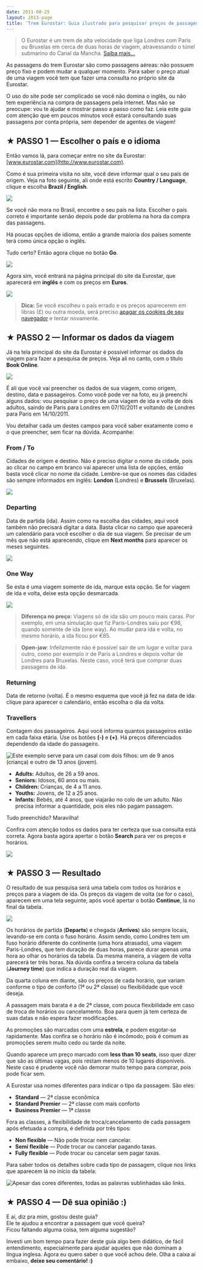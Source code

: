 ```yaml
---
date: 2011-08-25
layout: 2013-page
title: 'Trem Eurostar: Guia ilustrado para pesquisar preços de passagens'
---
```


> O Eurostar é um trem de alta velocidade que liga Londres com Paris ou Bruxelas em cerca de duas horas de viagem, atravessando o túnel submarino do Canal da Mancha. [Saiba mais…](http://aurelio.net/trem-eurostar/)

As passagens do trem Eurostar são como passagens aéreas: não possuem preço fixo e podem mudar a qualquer momento. Para saber o preço atual de uma viagem você tem que fazer uma consulta no próprio site da Eurostar.

O uso do site pode ser complicado se você não domina o inglês, ou não tem experiência na compra de passagens pela internet. Mas não se preocupe: vou te ajudar e mostrar passo a passo como faz. Leia este guia com atenção que em poucos minutos você estará consultando suas passagens por conta própria, sem depender de agentes de viagem!


## ★ PASSO 1 — Escolher o país e o idioma

Então vamos lá, para começar entre no site da Eurostar: [www.eurostar.com](http://www.eurostar.com).

Como é sua primeira visita no site, você deve informar qual o seu país de origem. Veja na foto seguinte, ali onde está escrito **Country / Language**, clique e escolha **Brazil / English**.

![](http://aurelio.net/wp/wp-content/uploads/2011/08/01-splash-explicado.jpg)

Se você não mora no Brasil, encontre o seu país na lista. Escolher o país correto é importante senão depois pode dar problema na hora da compra das passagens.

Há poucas opções de idioma, então a grande maioria dos países somente terá como única opção o inglês.

Tudo certo? Então agora clique no botão **Go**.

![](http://aurelio.net/wp/wp-content/uploads/2011/08/01-botao-go.png)

Agora sim, você entrará na página principal do site da Eurostar, que aparecerá em **inglês** e com os preços em **Euros**.

![](http://aurelio.net/wp/wp-content/uploads/2011/08/01-principal-completa-euro.jpg)

> **Dica:** Se você escolheu o país errado e os preços aparecerem em libras (£) ou outra moeda, será preciso [apagar os cookies de seu navegador](http://www.google.com.br/support/accounts/bin/answer.py?answer=32050) e tentar novamente.


## ★ PASSO 2 — Informar os dados da viagem

Já na tela principal do site da Eurostar é possível informar os dados da viagem para fazer a pesquisa de preços. Veja ali no canto, com o título **Book Online**.

![](http://aurelio.net/wp/wp-content/uploads/2011/08/02-book-online-zoom-explicado.png)

É ali que você vai preencher os dados de sua viagem, como origem, destino, data e passageiros. Como você pode ver na foto, eu já preenchi alguns dados: vou pesquisar o preço de uma viagem de ida e volta de dois adultos, saindo de Paris para Londres em 07/10/2011 e voltando de Londres para Paris em 14/10/2011.

Vou detalhar cada um destes campos para você saber exatamente como e o que preencher, sem ficar na dúvida. Acompanhe:


### From / To

Cidades de origem e destino. Não é preciso digitar o nome da cidade, pois ao clicar no campo em branco vai aparecer uma lista de opções, então basta você clicar no nome da cidade. Lembre-se que os nomes das cidades são sempre informados em inglês: **London** (Londres) e **Brussels** (Bruxelas).

![](http://aurelio.net/wp/wp-content/uploads/2011/08/02-lista-cidades-explicado.jpg)


### Departing

Data de partida (ida). Assim como na escolha das cidades, aqui você também não precisará digitar a data. Basta clicar no campo que aparecerá um calendário para você escolher o dia de sua viagem. Se precisar de um mês que não está aparecendo, clique em **Next months** para aparecer os meses seguintes.

![](http://aurelio.net/wp/wp-content/uploads/2011/08/02-calendario-explicado.png)


### One Way

Se esta é uma viagem somente de ida, marque esta opção. Se for viagem de ida e volta, deixe esta opção desmarcada.

![](http://aurelio.net/wp/wp-content/uploads/2011/08/02-book-online-one-way-explicado.png)

> **Diferença no preço**: Viagens só de ida são um pouco mais caras. Por exemplo, em uma simulação que fiz Paris-Londres saiu por €96, quando somente de ida (one way). Ao mudar para ida e volta, no mesmo horário, a ida ficou por €85.

> **Open-jaw**: Infelizmente não é possível sair de um lugar e voltar para outro, como por exemplo ir de Paris a Londres e depois voltar de Londres para Bruxelas. Neste caso, você terá que comprar duas passagens de ida.


### Returning

Data de retorno (volta). É o mesmo esquema que você já fez na data de ida: clique para aparecer o calendário, então escolha o dia da volta.


### Travellers

Contagem dos passageiros. Aqui você informa quantos passageiros estão em cada faixa etária. Use os botões **(-)** e **(+)**. Há preços diferenciados dependendo da idade do passageiro.

![Este exemplo serve para um casal com dois filhos: um de 9 anos (criança) e outro de 13 anos (jovem).](http://aurelio.net/wp/wp-content/uploads/2011/08/02-passageiros-exemplo.png)

  * **Adults:** Adultos, de 26 a 59 anos.
  * **Seniors:** Idosos, 60 anos ou mais.
  * **Children:** Crianças, de 4 a 11 anos.
  * **Youths:** Jovens, de 12 a 25 anos.
  * **Infants:** Bebês, até 4 anos, que viajarão no colo de um adulto. Não precisa informar a quantidade, pois eles não pagam passagem.

Tudo preenchido? Maravilha!

Confira com atenção todos os dados para ter certeza que sua consulta está correta. Agora basta agora apertar o botão **Search** para ver os preços e horários.

![](http://aurelio.net/wp/wp-content/uploads/2011/08/02-book-online-botao-search.png)


## ★ PASSO 3 — Resultado

O resultado de sua pesquisa será uma tabela com todos os horários e preços para a viagem de ida. Os preços da viagem de volta (se for o caso), aparecem em uma tela seguinte, após você apertar o botão **Continue**, lá no final da tabela.

![](http://aurelio.net/wp/wp-content/uploads/2011/08/03-search-resultado-explicado.jpg)

Os horários de partida (**Departs**) e chegada (**Arrives**) são sempre locais, levando-se em conta o fuso horário. Assim sendo, como Londres tem um fuso horário diferente do continente (uma hora atrasado), uma viagem Paris-Londres, que tem duração de duas horas, parece durar apenas uma hora ao olhar os horários da tabela. Da mesma maneira, a viagem de volta parecerá ter três horas. Na dúvida confira a terceira coluna da tabela (**Journey time**) que indica a duração real da viagem.

Da quarta coluna em diante, são os preços de cada horário, que variam conforme o tipo de conforto (1ª ou 2ª classe) ou flexibilidade que você deseja.

A passagem mais barata é a de 2ª classe, com pouca flexibilidade em caso de troca de horários ou cancelamento. Boa para quem já tem certeza de suas datas e não espera fazer modificações.

As promoções são marcadas com uma **estrela**, e podem esgotar-se rapidamente. Mas confira se o horário não é incômodo, pois é comum as promoções serem muito cedo ou tarde da noite.

Quando aparece um preço marcado com **less than 10 seats**, isso quer dizer que são as últimas vagas, pois restam menos de 10 lugares disponíveis. Neste caso é prudente você não demorar muito tempo para comprar, pois pode ficar sem.

A Eurostar usa nomes diferentes para indicar o tipo da passagem. São eles:

  * **Standard** — 2ª classe econômica
  * **Standard Premier** — 2ª classe com mais conforto
  * **Business Premier** — 1ª classe

Fora as classes, a flexibilidade de troca/cancelamento de cada passagem após efetuada a compra, é definida por três tipos:

  * **Non flexible** — Não pode trocar nem cancelar.
  * **Semi flexible** — Pode trocar ou cancelar pagando taxas.
  * **Fully flexible** — Pode trocar ou cancelar sem pagar taxas.

Para saber todos os detalhes sobre cada tipo de passagem, clique nos links que aparecem lá no início da tabela:

![Apesar das cores diferentes, todas as palavras sublinhadas são links.](http://aurelio.net/wp/wp-content/uploads/2011/08/03-search-resultado-links.png)


## ★ PASSO 4 — Dê sua opinião :)

E aí, diz pra mim, gostou deste guia?  
Ele te ajudou a encontrar a passagem que você queira?  
Ficou faltando alguma coisa, tem alguma sugestão?

Investi um bom tempo para fazer deste guia algo bem didático, de fácil entendimento, especialmente para ajudar aqueles que não dominam a língua inglesa. Agora eu quero saber o que você achou dele. Olha a caixa aí embaixo, **deixe seu comentário! :)**

